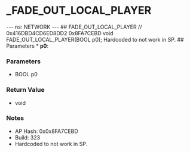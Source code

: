 # _FADE_OUT_LOCAL_PLAYER

--- ns: NETWORK --- ## FADE_OUT_LOCAL_PLAYER  // 0x416DBD4CD6ED8DD2 0x8FA7CEBD void FADE_OUT_LOCAL_PLAYER(BOOL p0);  Hardcoded to not work in SP.  ## Parameters * **p0**:

### Parameters
* BOOL p0

### Return Value
* void

### Notes
* AP Hash: 0x0x8FA7CEBD
* Build: 323
* Hardcoded to not work in SP.

